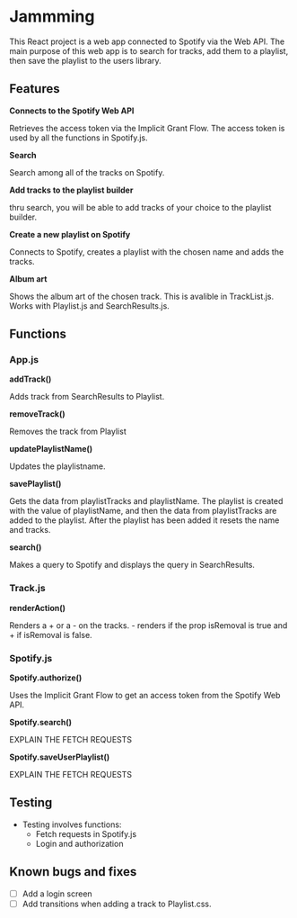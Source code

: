 # Jammming

This React project is a web app connected to Spotify via the Web API. 
The main purpose of this web app is to search for tracks, add them to a playlist, then save the playlist to the users library.

## Features
**Connects to the Spotify Web API**
    
Retrieves the access token via the Implicit Grant Flow. 
The access token is used by all the functions in Spotify.js.

**Search**

Search among all of the tracks on Spotify.
    
**Add tracks to the playlist builder**
    
thru search, you will be able to add tracks of your choice to the playlist builder. 
    
**Create a new playlist on Spotify**
    
Connects to Spotify, creates a playlist with the chosen name and adds the tracks.

**Album art**

Shows the album art of the chosen track. This is avalible in TrackList.js. 
Works with Playlist.js and SearchResults.js.

## Functions
### App.js
**addTrack()**
    
Adds track from SearchResults to Playlist.

**removeTrack()**
    
Removes the track from Playlist

**updatePlaylistName()**
    
Updates the playlistname.

**savePlaylist()**

Gets the data from playlistTracks and playlistName. The playlist is created with the value of playlistName, and then the data from playlistTracks are added to the playlist.
After the playlist has been added it resets the name and tracks. 

**search()**

Makes a query to Spotify and displays the query in SearchResults.

### Track.js
**renderAction()**

Renders a + or a - on the tracks. - renders if the prop isRemoval is true and + if isRemoval is false.

### Spotify.js
**Spotify.authorize()**

Uses the Implicit Grant Flow to get an access token from the Spotify Web API.

**Spotify.search()**

EXPLAIN THE FETCH REQUESTS

**Spotify.saveUserPlaylist()**

EXPLAIN THE FETCH REQUESTS


## Testing

- Testing involves functions:
  - Fetch requests in Spotify.js
  - Login and authorization

## Known bugs and fixes

- [ ] Add a login screen 
- [ ] Add transitions when adding a track to Playlist.css.